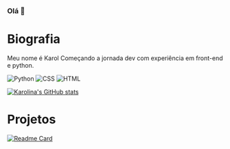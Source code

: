 ### Olá 👋

# Biografia
Meu nome é Karol
Começando a jornada dev com experiência em front-end e python.

![Python](https://img.shields.io/badge/Python-FFD43B?style=for-the-badge&logo=python&logoColor=blue)
![CSS](https://img.shields.io/badge/CSS3-1572B6?style=for-the-badge&logo=css3&logoColor=white)
![HTML](https://img.shields.io/badge/HTML5-E34F26?style=for-the-badge&logo=html5&logoColor=white)

[![Karolina's GitHub stats](https://github-readme-stats.vercel.app/api?username=karolinavictoria&theme=radical)](https://github.com/karolinavictoria/github-readme-stats)

# Projetos

[![Readme Card](https://github-readme-stats.vercel.app/api/pin/?username=karolinavictoria&repo=karolinavictoria.github.io)](https://github.com/anuraghazra/github-readme-stats)

